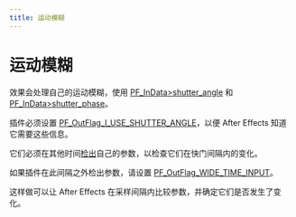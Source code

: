 ```yaml
---
title: 运动模糊
---
```

# 运动模糊

效果会处理自己的运动模糊，使用 [PF_InData>shutter_angle](../effect-basics/PF_InData.md#pf_indata-members) 和 [PF_InData>shutter_phase](../effect-basics/PF_InData.md#pf_indata-members)。

插件必须设置 [PF_OutFlag_I_USE_SHUTTER_ANGLE](../effect-basics/PF_OutData.md#pf_outflags)，以便 After Effects 知道它需要这些信息。

它们必须在其他时间[检出](interaction-callback-functions.md#interaction-callback-functions)自己的参数，以检查它们在快门间隔内的变化。

如果插件在此间隔之外检出参数，请设置 [PF_OutFlag_WIDE_TIME_INPUT](../effect-basics/PF_OutData.md#pf_outflags)。

这样做可以让 After Effects 在采样间隔内比较参数，并确定它们是否发生了变化。